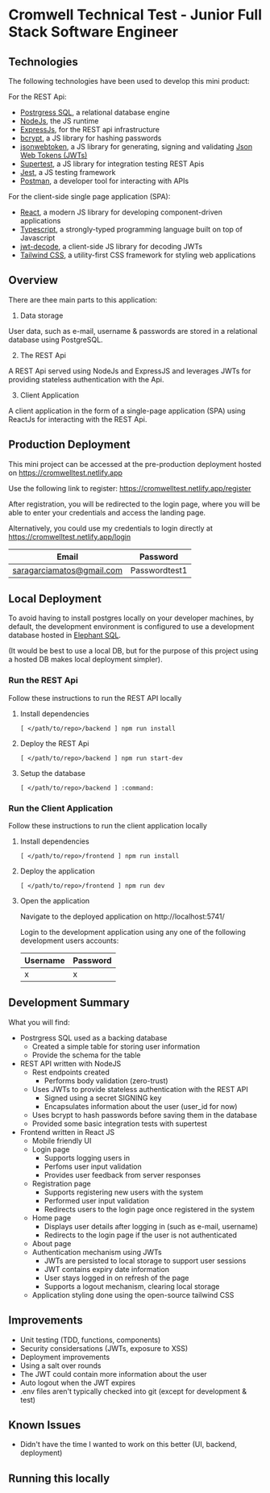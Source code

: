 # Cromwell Technical Test - Junior Full Stack Software Engineer

## Technologies

The following technologies have been used to develop this mini product:

For the REST Api:

- [Postrgress SQL](https://www.postgresql.org/), a relational database engine
- [NodeJs](), the JS runtime
- [ExpressJs](https://expressjs.com/), for the REST api infrastructure
- [bcrypt](https://www.npmjs.com/package/bcrypt), a JS library for hashing passwords
- [jsonwebtoken](https://github.com/auth0/node-jsonwebtoken), a JS library for generating, signing and validating [Json Web Tokens (JWTs)](<https://developer.okta.com/blog/2020/12/21/beginners-guide-to-jwt#:~:text=A%20JWT%20is%20a%20structured,JSON%20Web%20Encryption%20(JWE)>)
- [Supertest](https://www.npmjs.com/package/supertest), a JS library for integration testing REST Apis
- [Jest](https://jestjs.io/), a JS testing framework
- [Postman](), a developer tool for interacting with APIs

For the client-side single page application (SPA):

- [React](https://react.dev/), a modern JS library for developing component-driven applications
- [Typescript](https://www.typescriptlang.org/), a strongly-typed programming language built on top of Javascript
- [jwt-decode](https://www.npmjs.com/package/jwt-decode), a client-side JS library for decoding JWTs
- [Tailwind CSS](https://tailwindcss.com/), a utility-first CSS framework for styling web applications

## Overview

There are thee main parts to this application:

1. Data storage

User data, such as e-mail, username & passwords are stored in a relational database using PostgreSQL.

2. The REST Api

A REST Api served using NodeJs and ExpressJS and leverages JWTs for providing stateless authentication with the Api.

3. Client Application

A client application in the form of a single-page application (SPA) using ReactJs for interacting with the REST Api.

## Production Deployment

This mini project can be accessed at the pre-production deployment hosted on https://cromwelltest.netlify.app

Use the following link to register: https://cromwelltest.netlify.app/register

After registration, you will be redirected to the login page, where you will be able to enter your credentials and access the landing page.

Alternatively, you could use my credentials to login directly at https://cromwelltest.netlify.app/login

| Email                     | Password      |
| ------------------------- | ------------- |
| saragarciamatos@gmail.com | Passwordtest1 |

## Local Deployment

To avoid having to install postgres locally on your developer machines, by default, the development environment is configured to use a development database hosted in [Elephant SQL]().

(It would be best to use a local DB, but for the purpose of this project using a hosted DB makes local deployment simpler).

### Run the REST Api

Follow these instructions to run the REST API locally

1. Install dependencies

   ```shell
   [ </path/to/repo>/backend ] npm run install
   ```

2. Deploy the REST Api

   ```shell
   [ </path/to/repo>/backend ] npm run start-dev
   ```

3. Setup the database

   ```shell
   [ </path/to/repo>/backend ] :command:
   ```

### Run the Client Application

Follow these instructions to run the client application locally

1. Install dependencies

   ```
   [ </path/to/repo>/frontend ] npm run install
   ```

2. Deploy the application

   ```shell
   [ </path/to/repo>/frontend ] npm run dev
   ```

3. Open the application

   Navigate to the deployed application on http://localhost:5741/

   Login to the development application using any one of the following development users accounts:

   | Username | Password |
   | -------- | -------- |
   | x        | x        |

## Development Summary

What you will find:

- Postrgress SQL used as a backing database
  - Created a simple table for storing user information
  - Provide the schema for the table
- REST API written with NodeJS
  - Rest endpoints created
    - Performs body validation (zero-trust)
  - Uses JWTs to provide stateless authentication with the REST API
    - Signed using a secret SIGNING key
    - Encapsulates information about the user (user_id for now)
  - Uses bcrypt to hash passwords before saving them in the database
  - Provided some basic integration tests with supertest
- Frontend written in React JS
  - Mobile friendly UI
  - Login page
    - Supports logging users in
    - Perfoms user input validation
    - Provides user feedback from server responses
  - Registration page
    - Supports registering new users with the system
    - Performed user input validation
    - Redirects users to the login page once registered in the system
  - Home page
    - Displays user details after logging in (such as e-mail, username)
    - Redirects to the login page if the user is not authenticated
  - About page
  - Authentication mechanism using JWTs
    - JWTs are persisted to local storage to support user sessions
    - JWT contains expiry date information
    - User stays logged in on refresh of the page
    - Supports a logout mechanism, clearing local storage
  - Application styling done using the open-source tailwind CSS

## Improvements

- Unit testing (TDD, functions, components)
- Security considersations (JWTs, exposure to XSS)
- Deployment improvements
- Using a salt over rounds
- The JWT could contain more information about the user
- Auto logout when the JWT expires
- .env files aren't typically checked into git (except for development & test)

## Known Issues

- Didn't have the time I wanted to work on this better (UI, backend, deployment)

## Running this locally
